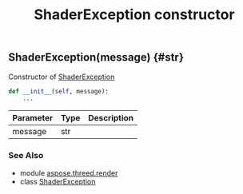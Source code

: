 ﻿---
title: ShaderException constructor
second_title: Aspose.3D for Python via .NET API References
description: 
type: docs
weight: 10
url: /python-net/aspose.threed.render/shaderexception/__init__/
is_root: false
---

## ShaderException(message) {#str}

Constructor of [ShaderException](/3d/python-net/aspose.threed.render/shaderexception)



```python
def __init__(self, message):
    ...
```


| Parameter | Type | Description |
| :- | :- | :- |
| message | str |  |



### See Also
* module [aspose.threed.render](../../)
* class [ShaderException](/3d/python-net/aspose.threed.render/shaderexception)
